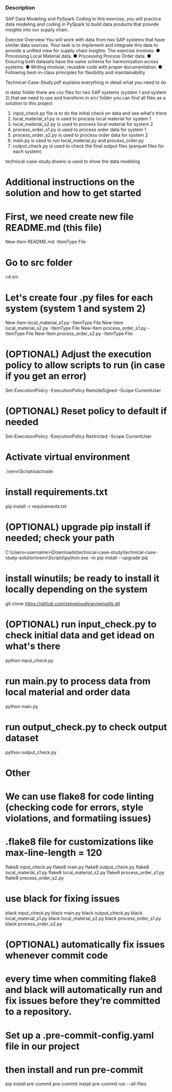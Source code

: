 ### Description

SAP Data Modeling and PySpark Coding
In this exercise, you will practice data modeling
and coding in PySpark to build data products that provide insights into our supply chain. 

Exercise Overview
You will work with data from two SAP systems that have similar data sources. Your task is to implement and integrate this data
to provide a unified view for supply chain insights. The exercise involves:
● Processing Local Material data.
● Processing Process Order data.
● Ensuring both datasets have the same schema for harmonization across systems.
● Writing modular, reusable code with proper documentation.
● Following best-in-class principles for flexibility and maintainability

Technical-Case-Study.pdf explains everything in detail what you need to do

in data/ folder there are csv files for two SAP systems (system 1 and system 2) that we need to use and transform
in src/ folder you can find all files as a solution to this project

1. input_check.py file is to do the initial check on data and see what's there
2. local_material_s1.py is used to process local material for system 1 
3. local_material_s2.py is used to process local material for system 2 
4. process_order_s1.py is used to process order data for system 1
5. process_order_s2.py is used to process order data for system 2
6. main.py is used to run local_material.py and process_order.py
7. output_check.py is used to check the final output files (parquet files for each system)

technical-case-study.drawio is used to show the data modeling

# Additional instructions on the solution and how to get started

# First, we need create new file README.md (this file)
New-Item README.md -ItemType File

# Go to src folder
cd src

# Let's create four .py files for each system (system 1 and system 2)
New-Item local_material_s1.py -ItemType File
New-Item local_material_s2.py -ItemType File
New-Item process_order_s1.py -ItemType File
New-Item process_order_s2.py -ItemType File

# (OPTIONAL) Adjust the execution policy to allow scripts to run (in case if you get an error)
Set-ExecutionPolicy -ExecutionPolicy RemoteSigned -Scope CurrentUser

# (OPTIONAL) Reset policy to default if needed
Set-ExecutionPolicy -ExecutionPolicy Restricted -Scope CurrentUser

# Activate virtual environment
.\venv\Scripts\activate

# install requirements.txt
pip install -r requirements.txt

# (OPTIONAL) upgrade pip install if needed; check your path
C:\Users\<username>\Downloads\technical-case-study\technical-case-study-solution\venv\Scripts\python.exe -m pip install --upgrade pip

# install winutils; be ready to install it locally depending on the system 
git clone https://github.com/steveloughran/winutils.git

# (OPTIONAL) run input_check.py to check initial data and get idead on what's there
python input_check.py

# run main.py to process data from local material and order data
python main.py 

# run output_check.py to check output dataset 
python output_check.py

# Other 
# We can use flake8 for code linting (checking code for errors, style violations, and formatiing issues)
# .flake8 file for customizations like max-line-length = 120
flake8 input_check.py
flake8 main.py
flake8 output_check.py
flake8 local_material_s1.py
flake8 local_material_s2.py
flake8 process_order_s1.py
flake8 process_order_s2.py

# use black for fixing issues
black input_check.py
black main.py
black output_check.py
black local_material_s1.py
black local_material_s2.py
black process_order_s1.py
black process_order_s2.py

# (OPTIONAL) automatically fix issues whenever commit code
# every time when commiting flake8 and black will automatically run and fix issues before they’re committed to a repository.

# Set up a .pre-commit-config.yaml file in our project 
# then install and run pre-commit
pip install pre-commit
pre-commit install
pre-commit run --all-files